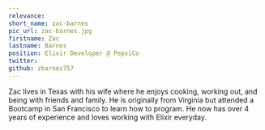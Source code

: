 ```yaml
---
relevance: 
short_name: zac-barnes
pic_url: zac-barnes.jpg
firstname: Zac
lastname: Barnes
position: Elixir Developer @ PepsiCo
twitter: 
github: zbarnes757
---
```

<p>Zac lives in Texas with his wife where he enjoys cooking, working out, and being with friends and family. He is originally from Virginia but attended a Bootcamp in San Francisco to learn how to program. He now has over 4 years of experience and loves working with Elixir everyday.
</p>
